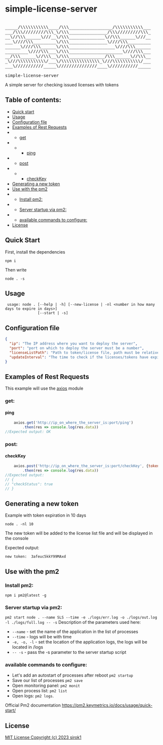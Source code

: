 # simple-license-server
<pre style="overflow: visible">

_____/\\\\\\\\\\\____/\\\_________________/\\\\\\\\\\\___        
___/\\\/////////\\\_\/\\\_______________/\\\/////////\\\_       
__\//\\\______\///__\/\\\______________\//\\\______\///__      
___\////\\\_________\/\\\_______________\////\\\_________     
______\////\\\______\/\\\__________________\////\\\______    
_________\////\\\___\/\\\_____________________\////\\\___   
__/\\\______\//\\\__\/\\\______________/\\\______\//\\\__  
_\///\\\\\\\\\\\/___\/\\\\\\\\\\\\\\\_\///\\\\\\\\\\\/___
___\///////////_____\///////////////____\///////////_____

simple-license-server
</pre>

A simple server for checking issued licenses with tokens

## Table of contents:
- [Quick start](#quick-start)
- [Usage](#usage)
- [Configuration file](#configuration-file)
- [Examples of Rest Requests](#examples-of-rest-requests)
- - [get](#get)
- - - [ping](#ping)
- - [post](#post)
- - - [checkKey](#checkkey)
- [Generating a new token](#generating-a-new-token)
- [Use with the pm2](#generating-a-new-token)
- - [Install pm2:](#install-pm2)
- - [Server startup via pm2:](#server-startup-via-pm2)
- - [available commands to configure:](#available-commands-to-configure)
- [License](#license)
## Quick Start
First, install the dependencies
```
npm i
```
Then write
```
node . -s
```
## Usage
```
 usage: node . [--help | -h] [--new-license | -nl <number in how many days to expire in days>]
               [--start | -s]

```
## Configuration file
```json
{
  "ip": "The IP address where you want to deploy the server",
  "port": "port on which to deploy the server must be a number",
  "licenseListPath": "Path to token/license file, path must be relative, e.g. \"./licenseList.json\", only .json files are supported",
  "updateInterval": "The time to check if the licenses/tokens have expired should be a number in milliseconds, for example 1800000 (30 minutes)"
}
```
## Examples of Rest Requests
This example will use the [axios](https://axios-http.com/) module
### get:
#### ping
```js
    axios.get('http://ip_on_where_the_server_is:port/ping')
        .then(res => console.log(res.data))
//Expected output: OK
```
### post:
#### checkKey
```js
    axios.post('http://ip_on_where_the_server_is:port/checkKey', {token: "токен сегенерированным сервером"})
        .then(res => console.log(res.data))
//Expected output: 
// { 
// "checkStatus": true 
// }
```
## Generating a new token
Example with token expiration in 10 days
```
node . -nl 10
```
The new token will be added to the license list file and will be displayed in the console

Expected output:
```
new token:  3afeuc5kkY99MAxd
```

## Use with the pm2 
### Install pm2:
```
npm i pm2@latest -g
```
### Server startup via pm2:
```pm2 start node . --name SLS --time -e ./logs/err.log -o ./logs/out.log -l ./logs/full.log -- -s```
Description of the parameters used here:
- `--name` - set the name of the application in the list of processes
- `--time` - logs will be with time
- `-e, -o, -l` - set the location of the application logs, the logs will be located in /logs
- `-- -s` - pass the -s parameter to the server startup script

### available commands to configure:
- Let's add an autostart of processes after reboot `pm2 startup`
- Save our list of processes `pm2 save`
- Open monitoring panel: `pm2 monit`
- Open process list: `pm2 list`
- Open logs: `pm2 logs`.

Official Pm2 documentation https://pm2.keymetrics.io/docs/usage/quick-start/

## License
[MIT License Copyright (c) 2023 sirok1](./LICENSE)
